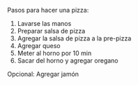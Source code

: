 Pasos para hacer una pizza:
1. Lavarse las manos
2. Preparar salsa de pizza
3. Agregar la salsa de pizza a la pre-pizza
4. Agregar queso 
5. Meter al horno por 10 min
6. Sacar del horno y agregar oregano

Opcional: Agregar jamón